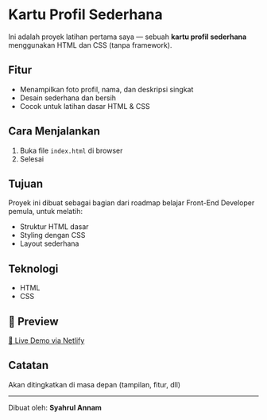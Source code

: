 # Kartu Profil Sederhana

Ini adalah proyek latihan pertama saya — sebuah **kartu profil sederhana** menggunakan HTML dan CSS (tanpa framework).

## Fitur

- Menampilkan foto profil, nama, dan deskripsi singkat
- Desain sederhana dan bersih
- Cocok untuk latihan dasar HTML & CSS

## Cara Menjalankan

1. Buka file `index.html` di browser
2. Selesai

## Tujuan

Proyek ini dibuat sebagai bagian dari roadmap belajar Front-End Developer pemula, untuk melatih:

- Struktur HTML dasar
- Styling dengan CSS
- Layout sederhana

## Teknologi

- HTML
- CSS

## 🚀 Preview 

[🔗 Live Demo via Netlify](https://kartu-profil-namsy.netlify.app)

## Catatan

Akan ditingkatkan di masa depan (tampilan, fitur, dll)

---

Dibuat oleh: **Syahrul Annam**
